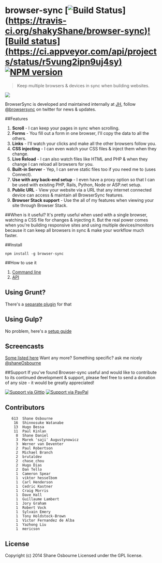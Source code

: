 # browser-sync [![Build Status](https://travis-ci.org/shakyShane/browser-sync.svg?branch=master)] (https://travis-ci.org/shakyShane/browser-sync)[![Build status] (https://ci.appveyor.com/api/projects/status/r5vung2ipn9uj4sy)](https://ci.appveyor.com/project/shakyShane/browser-sync)[![NPM version](https://badge.fury.io/js/browser-sync.svg)](http://badge.fury.io/js/browser-sync)

> Keep multiple browsers & devices in sync when building websites.

<a href="http://www.wearejh.com"><img src="http://cl.ly/image/3Y3O0M2z310j/jh-100-red.png" /></a>

BrowserSync is developed and maintained internally at <a href="http://www.wearejh.com">JH</a>, follow <a href="http://www.twitter.com/browsersync">@browsersync</a> on twitter for news & updates.

##Features
1. **Scroll** - I can keep your pages in sync when scrolling.
2. **Forms** - You fill out a form in one browser, I'll copy the data to all the others.
3. **Links** - I'll watch your clicks and make all the other browsers follow you.
4. **CSS injecting** - I can even watch your CSS files & inject them when they change.
5. **Live Reload** - I can also watch files like HTML and PHP & when they change I can reload all browsers for you.
6. **Built-in Server** - Yep, I can serve static files too if you need me to (uses Connect).
7. **Use with any back-end setup** - I even have a proxy option so that I can be used with existing PHP, Rails, Python, Node or ASP.net setup.
8. **Public URL** - View your website via a URL that any internet connected device can access & maintain all BrowserSync features.
9. **Browser Stack support** - Use the all of my features when viewing your site through Browser Stack.


##When is it useful?
It's pretty useful when used with a single browser, watching a CSS file for changes & injecting it. But the real power comes when you're building responsive sites and using multiple devices/monitors because it can keep all browsers in sync & make your workflow much faster.

##Install
```
npm install -g browser-sync
```
##How to use it

1. [Command line](http://www.browsersync.io/docs/command-line/)
2. [API](http://www.browsersync.io/docs/api/)

## Using Grunt?
There's a [separate plugin](https://github.com/shakyShane/grunt-browser-sync) for that

## Using Gulp?
No problem, here's a [setup guide](http://www.browsersync.io/docs/gulp)

## Screencasts
[Some listed here](https://github.com/shakyShane/browser-sync/wiki/Screencasts)
Want any more? Something specific? ask me nicely [@shaneOsbourne](http://www.twitter.com/shaneOsbourne)

##Support
If you've found Browser-sync useful and would like to contribute to its continued development & support, please feel free to send a donation of any size - it would be greatly appreciated!

[![Support via Gittip](https://rawgithub.com/chris---/Donation-Badges/master/gittip.jpeg)](https://www.gittip.com/shakyshane)
[![Support via PayPal](https://rawgithub.com/chris---/Donation-Badges/master/paypal.jpeg)](https://www.paypal.com/cgi-bin/webscr?cmd=_donations&business=shakyshane%40gmail%2ecom&lc=US&item_name=browser%2dsync)

## Contributors

```
   613	Shane Osbourne
    16	Shinnosuke Watanabe
    13	Hugo Bessa
    11	Paul Kinlan
     8	Shane Daniel
     3	Marek 'saji' Augustynowicz
     3	Werner van Deventer
     2	Paul Robertson
     2	Michael Branch
     2	brutaldev
     2	chase_chou
     2	Hugo Dias
     2	Dan Tello
     1	Cameron Spear
     1	viktor hesselbom
     1	Carl Henderson
     1	Cedric Kastner
     1	Craig Morris
     1	Dave Hall
     1	Guillaume Lambert
     1	Jory Graham
     1	Robert Vock
     1	Sylvain Emery
     1	Tony Holdstock-Brown
     1	Victor Fernandez de Alba
     1	Yazhong Liu
     1	mericson
```

## License
Copyright (c) 2014 Shane Osbourne
Licensed under the GPL license.
